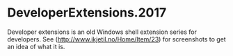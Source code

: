# DeveloperExtensions.2017
Developer extensions is an old Windows shell extension series for developers. 
See (http://www.ikjetil.no/Home/Item/23) for screenshots to get an idea of what it is.
